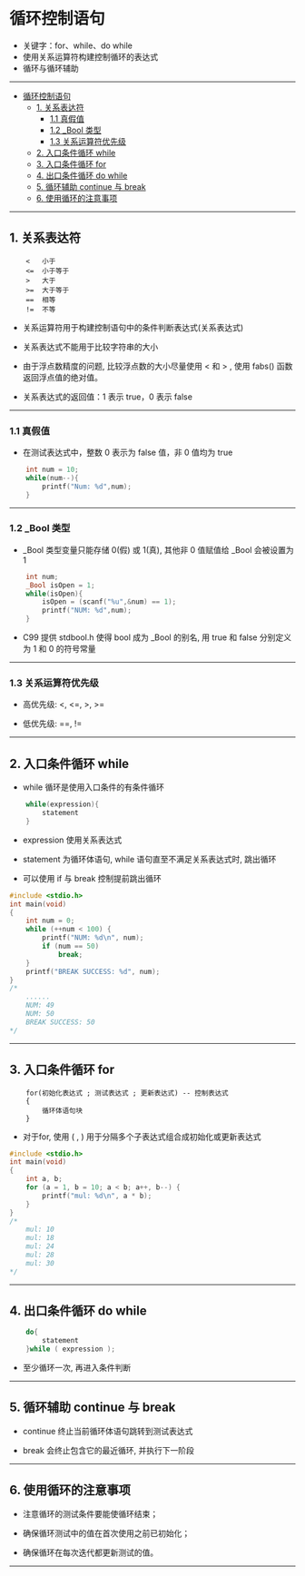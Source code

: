 # 循环控制语句

- 关键字：for、while、do while
- 使用关系运算符构建控制循环的表达式
- 循环与循环辅助

---
- [循环控制语句](#循环控制语句)
  - [1. 关系表达符](#1-关系表达符)
    - [1.1 真假值](#11-真假值)
    - [1.2 _Bool 类型](#12-_bool-类型)
    - [1.3 关系运算符优先级](#13-关系运算符优先级)
  - [2. 入口条件循环 while](#2-入口条件循环-while)
  - [3. 入口条件循环 for](#3-入口条件循环-for)
  - [4. 出口条件循环 do while](#4-出口条件循环-do-while)
  - [5. 循环辅助 continue 与 break](#5-循环辅助-continue-与-break)
  - [6. 使用循环的注意事项](#6-使用循环的注意事项)

---
## 1. 关系表达符

```
    <   小于
    <=  小于等于
    >   大于
    >=  大于等于
    ==  相等
    !=  不等
```

- 关系运算符用于构建控制语句中的条件判断表达式(关系表达式)

- 关系表达式不能用于比较字符串的大小

- 由于浮点数精度的问题, 比较浮点数的大小尽量使用 < 和 > , 使用 fabs() 函数返回浮点值的绝对值。

- 关系表达式的返回值：1 表示 true，0 表示 false

---
### 1.1 真假值

- 在测试表达式中，整数 0 表示为 false 值，非 0 值均为 true

```c
    int num = 10;
    while(num--){
        printf("Num: %d",num);
    }
```

---
### 1.2 _Bool 类型

- _Bool 类型变量只能存储 0(假) 或 1(真), 其他非 0 值赋值给 _Bool 会被设置为 1

```c
    int num;
    _Bool isOpen = 1;
    while(isOpen){
        isOpen = (scanf("%u",&num) == 1);
        printf("NUM: %d",num);
    }
```

- C99 提供 stdbool.h 使得 bool 成为 _Bool 的别名, 用 true 和 false 分别定义为 1 和 0 的符号常量

---
### 1.3 关系运算符优先级

- 高优先级: <, <=, >, >=

- 低优先级: ==, !=

---
## 2. 入口条件循环 while 

- while 循环是使用入口条件的有条件循环

```c
    while(expression){
        statement
    }
```

- expression 使用关系表达式

- statement 为循环体语句, while 语句直至不满足关系表达式时, 跳出循环

- 可以使用 if 与 break 控制提前跳出循环

```c
#include <stdio.h>
int main(void)
{
	int num = 0;
	while (++num < 100) {
		printf("NUM: %d\n", num);
		if (num == 50)
			break;
	}
	printf("BREAK SUCCESS: %d", num);
}
/*
    ......
	NUM: 49
	NUM: 50
	BREAK SUCCESS: 50
*/
```

---
## 3. 入口条件循环 for

```
    for(初始化表达式 ; 测试表达式 ; 更新表达式) -- 控制表达式
    {
        循环体语句块
    }
```

- 对于for, 使用 ( , ) 用于分隔多个子表达式组合成初始化或更新表达式

```c
#include <stdio.h>
int main(void)
{
	int a, b;
	for (a = 1, b = 10; a < b; a++, b--) {
		printf("mul: %d\n", a * b);
	}
}
/*
	mul: 10
	mul: 18
	mul: 24
	mul: 28
	mul: 30
*/
```

---
## 4. 出口条件循环 do while

```c
    do{
        statement
    }while ( expression );
```

- 至少循环一次, 再进入条件判断

---
## 5. 循环辅助 continue 与 break

- continue 终止当前循环体语句跳转到测试表达式

- break 会终止包含它的最近循环, 并执行下一阶段
  
---
## 6. 使用循环的注意事项

- 注意循环的测试条件要能使循环结束；

- 确保循环测试中的值在首次使用之前已初始化；

- 确保循环在每次迭代都更新测试的值。

---
